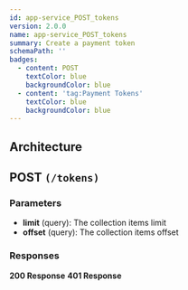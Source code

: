 ```yaml
---
id: app-service_POST_tokens
version: 2.0.0
name: app-service_POST_tokens
summary: Create a payment token
schemaPath: ''
badges:
  - content: POST
    textColor: blue
    backgroundColor: blue
  - content: 'tag:Payment Tokens'
    textColor: blue
    backgroundColor: blue
---
```

## Architecture
<NodeGraph />



## POST `(/tokens)`

### Parameters
- **limit** (query): The collection items limit
- **offset** (query): The collection items offset




### Responses
**200 Response**
<SchemaViewer file="response-200.json" maxHeight="500" id="response-200" />
      **401 Response**
<SchemaViewer file="response-401.json" maxHeight="500" id="response-401" />
